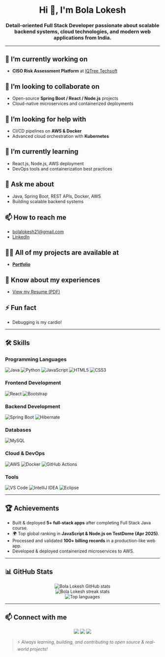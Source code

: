 <h1 align="center">Hi 👋, I'm Bola Lokesh</h1>
<h3 align="center">Detail-oriented Full Stack Developer passionate about scalable backend systems, cloud technologies, and modern web applications from India.</h3>

---

## 🔭 I’m currently working on
- **CISO Risk Assessment Platform** at [IQTree Techsoft](https://iqtreetechsoft.com/)

## 👯 I’m looking to collaborate on
- Open-source **Spring Boot / React / Node.js** projects
- Cloud-native microservices and containerized deployments

## 🤝 I’m looking for help with
- CI/CD pipelines on **AWS & Docker**
- Advanced cloud orchestration with **Kubernetes**

## 🌱 I’m currently learning
- React.js, Node.js, AWS deployment
- DevOps tools and containerization best practices

## 💬 Ask me about
- Java, Spring Boot, REST APIs, Docker, AWS
- Building scalable backend systems

## 📫 How to reach me
- bolalokesh21@gmail.com
- [LinkedIn](https://linkedin.com/in/bolalokesh)

## 👨‍💻 All of my projects are available at
- [**Portfolio**](https://bolalokesh.github.io/bolalokesh-portfolio/)

## 📄 Know about my experiences
- [View my Resume (PDF)](https://drive.google.com/file/d/1VwCnbfIiUMPDdfiO4c4sClwP5aaNTQbM/view?usp=drive_link)

## ⚡ Fun fact
- Debugging is my cardio!

---

## 🛠️ Skills

### Programming Languages
![Java](https://img.shields.io/badge/-Java-007396?style=flat-square&logo=java)
![Python](https://img.shields.io/badge/-Python-3776AB?style=flat-square&logo=python)
![JavaScript](https://img.shields.io/badge/-JavaScript-F7DF1E?style=flat-square&logo=javascript)
![HTML5](https://img.shields.io/badge/-HTML5-E34F26?style=flat-square&logo=html5)
![CSS3](https://img.shields.io/badge/-CSS3-1572B6?style=flat-square&logo=css3)

### Frontend Development
![React](https://img.shields.io/badge/-React-61DAFB?style=flat-square&logo=react)
![Bootstrap](https://img.shields.io/badge/-Bootstrap-563D7C?style=flat-square&logo=bootstrap)

### Backend Development
![Spring Boot](https://img.shields.io/badge/-Spring%20Boot-6DB33F?style=flat-square&logo=springboot)
![Hibernate](https://img.shields.io/badge/-Hibernate-59666C?style=flat-square&logo=hibernate)

### Databases
![MySQL](https://img.shields.io/badge/-MySQL-4479A1?style=flat-square&logo=mysql)

### Cloud & DevOps
![AWS](https://img.shields.io/badge/-AWS-232F3E?style=flat-square&logo=amazonaws)
![Docker](https://img.shields.io/badge/-Docker-2496ED?style=flat-square&logo=docker)
![GitHub Actions](https://img.shields.io/badge/-CI/CD-2088FF?style=flat-square&logo=githubactions)

### Tools
![VS Code](https://img.shields.io/badge/-VS%20Code-007ACC?style=flat-square&logo=visualstudiocode)
![IntelliJ IDEA](https://img.shields.io/badge/-IntelliJ-000000?style=flat-square&logo=intellijidea)
![Eclipse](https://img.shields.io/badge/-Eclipse-2C2255?style=flat-square&logo=eclipse)

---

## 🏆 Achievements
- Built & deployed **5+ full-stack apps** after completing Full Stack Java course.
- 🌍 Top global ranking in **JavaScript & Node.js on TestDome (Apr 2025)**.
- Processed and validated **100+ billing records** in a production-like web app.
- Developed & deployed containerized microservices to AWS.

---

## 📊 GitHub Stats

<p align="center">
  <img src="https://github-readme-stats.vercel.app/api?username=BolaLokesh&show_icons=true&theme=tokyonight" alt="Bola Lokesh GitHub stats"/>
  <br>
  <img src="https://github-readme-streak-stats.herokuapp.com?user=BolaLokesh&theme=tokyonight" alt="Bola Lokesh streak stats"/>
  <br>
  <img src="https://github-readme-stats.vercel.app/api/top-langs/?username=BolaLokesh&layout=compact&theme=tokyonight" alt="Top languages"/>
</p>

---

## 📫 Connect with me
<p align="center">
  <a href="https://linkedin.com/in/bolalokesh"><img src="https://img.shields.io/badge/-LinkedIn-0A66C2?style=flat-square&logo=linkedin"/></a>
  <a href="mailto:bolalokesh21@gmail.com"><img src="https://img.shields.io/badge/-Gmail-D14836?style=flat-square&logo=gmail"/></a>
  <a href="https://github.com/BolaLokesh"><img src="https://img.shields.io/badge/-GitHub-181717?style=flat-square&logo=github"/></a>
</p>

> ⚡ *Always learning, building, and contributing to open source & real-world projects!*
